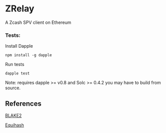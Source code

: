 # ZRelay
A Zcash SPV client on Ethereum

### Tests:

Install Dapple

    npm install -g dapple

Run tests

    dapple test

Note: requires dapple >= v0.8 and Solc >= 0.4.2 you may have to build from source.

## References

  [BLAKE2](https://blake2.net/blake2.pdf)

  [Equihash](https://www.internetsociety.org/sites/default/files/blogs-media/equihash-asymmetric-proof-of-work-based-generalized-birthday-problem.pdf)
